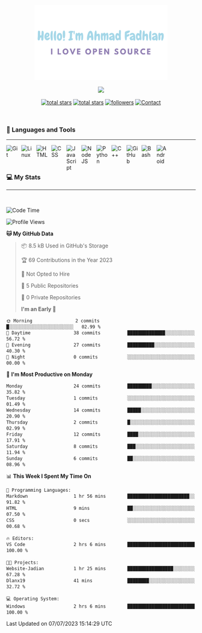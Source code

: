 <p align="center"><a href="https://github.com/dlanx19"><img height=200px alt="Hello, I'm Ahmad Fadhlan. I Love Open Source" src="img/banner.png" /></a></p>

<p align="center">
  <!-- Typing SVG by DenverCoder1 - https://github.com/DenverCoder1/readme-typing-svg -->
  <a href="https://github.com/DenverCoder1/readme-typing-svg">
    <img src="https://readme-typing-svg.demolab.com/?lines=Back-end%20web%20and%20app%20developer;Newbie%20Programmers;Always%20learning%20new%20things&font=Fira%20Code&center=true&width=440&height=45&color=ABC4AA&Center=true&pause=1000&size=22" /></a>
</p>

<p align="center">
  <a href="https://github.com/Dlanx19?tab=repositories&sort=stargazers">
    <img alt="total stars" title="Total stars on GitHub" src="https://custom-icon-badges.demolab.com/github/stars/Dlanx19?color=55960c&style=for-the-badge&labelColor=488207&logo=star"/></a>
  <a href="https://www.reddit.com/user/Choexo_Dev">
    <img alt="total stars" title="Total stars on GitHub" src="https://img.shields.io/badge/Reddit-FF4500?style=for-the-badge&logo=reddit&logoColor=white"/></a>
  <a href="https://github.com/Dlanx19?tab=followers">
    <img alt="followers" title="Follow me on Github" src="https://custom-icon-badges.demolab.com/github/followers/Dlanx19?color=236ad3&labelColor=1155ba&style=for-the-badge&logo=person-add&label=Follow&logoColor=white"/></a>
  <a href="https://t.me/choexo_dev">
    <img alt="Contact" title="Contact me on Telegram" src="https://img.shields.io/badge/Telegram-2CA5E0?style=for-the-badge&logo=telegram&logoColor=white"/></a>
</p>
<br>

### 🧰 Languages and Tools

---

<img align="left" alt="Git" width="30px" style="padding-right:10px;" src="https://cdn.jsdelivr.net/gh/devicons/devicon/icons/git/git-original.svg" />
<img align="left" alt="Linux" width="30px" style="padding-right:10px;" src="https://cdn.jsdelivr.net/gh/devicons/devicon/icons/linux/linux-original.svg" />
<img align="left" alt="HTML" width="30px" style="padding-right:10px;" src="https://cdn.jsdelivr.net/gh/devicons/devicon/icons/html5/html5-plain.svg" />
<img align="left" alt="CSS" width="30px" style="padding-right:10px;" src="https://cdn.jsdelivr.net/gh/devicons/devicon/icons/css3/css3-plain.svg" />
<img align="left" alt="JavaScript" width="30px" style="padding-right:10px;" src="https://cdn.jsdelivr.net/gh/devicons/devicon/icons/javascript/javascript-plain.svg" />
<img align="left" alt="NodeJS" width="30px" style="padding-right:10px;" src="https://cdn.jsdelivr.net/gh/devicons/devicon/icons/vscode/vscode-original.svg" />
<img align="left" alt="Python" width="30px" style="padding-right:10px;" src="https://cdn.jsdelivr.net/gh/devicons/devicon/icons/python/python-plain.svg" />
<img align="left" alt="C++" width="30px" style="padding-right:10px;" src="https://cdn.jsdelivr.net/gh/devicons/devicon/icons/cplusplus/cplusplus-line.svg" />
<img align="left" alt="GitHub" width="30px" style="padding-right:10px;" src="https://cdn.jsdelivr.net/gh/devicons/devicon/icons/github/github-original.svg" />
<img align="left" alt="Bash" width="30px" style="padding-right:10px;" src="https://cdn.jsdelivr.net/gh/devicons/devicon/icons/bash/bash-original.svg" />
<img align="left" alt="Android" width="30px" style="padding-right:10px;" src="https://cdn.jsdelivr.net/gh/devicons/devicon/icons/android/android-plain.svg" />
<br>
<br>
<br>

### 💻 My Stats

---

<br>

<!--START_SECTION:waka-->

![Code Time](http://img.shields.io/badge/Code%20Time-35%20hrs%2025%20mins-blue)

![Profile Views](http://img.shields.io/badge/Profile%20Views-18-blue)

**🐱 My GitHub Data**

> 📦 8.5 kB Used in GitHub's Storage
>
> 🏆 69 Contributions in the Year 2023
>
> 🚫 Not Opted to Hire
>
> 📜 5 Public Repositories
>
> 🔑 0 Private Repositories
>
> **I'm an Early 🐤**

```text
🌞 Morning                2 commits           █░░░░░░░░░░░░░░░░░░░░░░░░   02.99 %
🌆 Daytime                38 commits          ██████████████░░░░░░░░░░░   56.72 %
🌃 Evening                27 commits          ██████████░░░░░░░░░░░░░░░   40.30 %
🌙 Night                  0 commits           ░░░░░░░░░░░░░░░░░░░░░░░░░   00.00 %
```

📅 **I'm Most Productive on Monday**

```text
Monday                   24 commits          █████████░░░░░░░░░░░░░░░░   35.82 %
Tuesday                  1 commits           ░░░░░░░░░░░░░░░░░░░░░░░░░   01.49 %
Wednesday                14 commits          █████░░░░░░░░░░░░░░░░░░░░   20.90 %
Thursday                 2 commits           █░░░░░░░░░░░░░░░░░░░░░░░░   02.99 %
Friday                   12 commits          ████░░░░░░░░░░░░░░░░░░░░░   17.91 %
Saturday                 8 commits           ███░░░░░░░░░░░░░░░░░░░░░░   11.94 %
Sunday                   6 commits           ██░░░░░░░░░░░░░░░░░░░░░░░   08.96 %
```

📊 **This Week I Spent My Time On**

```text
💬 Programming Languages:
Markdown                 1 hr 56 mins        ███████████████████████░░   91.82 %
HTML                     9 mins              ██░░░░░░░░░░░░░░░░░░░░░░░   07.50 %
CSS                      0 secs              ░░░░░░░░░░░░░░░░░░░░░░░░░   00.68 %

🔥 Editors:
VS Code                  2 hrs 6 mins        █████████████████████████   100.00 %

🐱‍💻 Projects:
Website-Jadian           1 hr 25 mins        █████████████████░░░░░░░░   67.28 %
Dlanx19                  41 mins             ████████░░░░░░░░░░░░░░░░░   32.72 %

💻 Operating System:
Windows                  2 hrs 6 mins        █████████████████████████   100.00 %
```

Last Updated on 07/07/2023 15:14:29 UTC

<!--END_SECTION:waka-->
